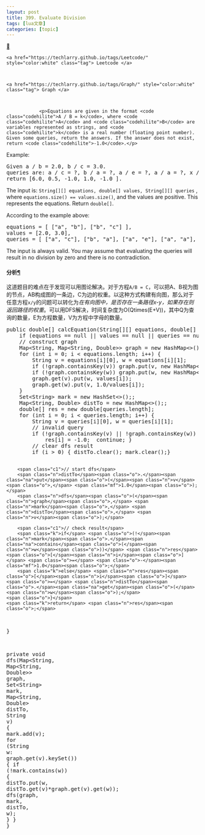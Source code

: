 ```yaml
---
layout: post
title: 399. Evaluate Division 
tags: [lua文章]
categories: [topic]
---
```

<a href="https://github.com/techlarry/note/edit/master/wiki/docs/Leetcode/399. Evaluate Division.md" title="编辑此页" class="md-icon md-content__icon"></a>
                
                
                  
                



  
    <a href="https://techlarry.github.io/tags/Leetcode/" style="color:white" class="tag"> Leetcode </a>
  

  
    <a href="https://techlarry.github.io/tags/Graph/" style="color:white" class="tag"> Graph </a>
  


                <p>Equations are given in the format <code class="codehilite">A / B = k</code>, where <code class="codehilite">A</code> and <code class="codehilite">B</code> are variables represented as strings, and <code class="codehilite">k</code> is a real number (floating point number). Given some queries, return the answers. If the answer does not exist, return <code class="codehilite">-1.0</code>.</p>
<p>Example:
</p><div class="codehilite"><pre><span></span>Given a / b = 2.0, b / c = 3.0. 
queries are: a / c = ?, b / a = ?, a / e = ?, a / a = ?, x / x = ? . 
return [6.0, 0.5, -1.0, 1.0, -1.0 ].
</pre></div><p></p>
<p>The input is: <code class="codehilite">String[][] equations, double[] values, String[][] queries</code> , where <code class="codehilite">equations.size() == values.size()</code>, and the values are positive. This represents the equations. Return <code class="codehilite">double[]</code>.</p>
<p>According to the example above:</p>
<div class="codehilite"><pre><span></span>equations = [ [&#34;a&#34;, &#34;b&#34;], [&#34;b&#34;, &#34;c&#34;] ],
values = [2.0, 3.0],
queries = [ [&#34;a&#34;, &#34;c&#34;], [&#34;b&#34;, &#34;a&#34;], [&#34;a&#34;, &#34;e&#34;], [&#34;a&#34;, &#34;a&#34;], [&#34;x&#34;, &#34;x&#34;] ]. 
</pre></div>

<p>The input is always valid. You may assume that evaluating the queries will result in no division by zero and there is no contradiction.</p>
<h4 id="_1">分析<a class="headerlink" href="#_1" title="Permanent link">¶</a></h4>
<p>这道题目的难点在于发现可以用图论解决。对于方程<code class="codehilite">A/B = C</code>，可以把A、B视为图的节点，AB构成图的一条边，C为边的权重。以这种方式构建有向图，那么对于任意方程<code class="codehilite">x/y</code>的问题可以转化为<em>在有向图中，是否存在一条路径<span><span class="MathJax_Preview">x-y</span><script type="math/tex">x-y</script></span>，如果存在则返回路径的权重</em>。可以用DFS解决，时间复杂度为<span><span class="MathJax_Preview">O(Qtimes(E+V))</span><script type="math/tex">O(Qtimes(E+V))</script></span>，其中<span><span class="MathJax_Preview">Q</span><script type="math/tex">Q</script></span>为查询的数量，<span><span class="MathJax_Preview">E</span><script type="math/tex">E</script></span>为方程数量，<span><span class="MathJax_Preview">V</span><script type="math/tex">V</script></span>为方程中字母的数量。</p>
<div class="codehilite"><pre><span></span><span class="kd">public</span> <span class="kt">double</span><span class="o">[]</span> <span class="nf">calcEquation</span><span class="o">(</span><span class="n">String</span><span class="o">[][]</span> <span class="n">equations</span><span class="o">,</span> <span class="kt">double</span><span class="o">[]</span> <span class="n">values</span><span class="o">,</span> <span class="n">String</span><span class="o">[][]</span> <span class="n">queries</span><span class="o">)</span> <span class="o">{</span>
    <span class="k">if</span> <span class="o">(</span><span class="n">equations</span> <span class="o">==</span> <span class="kc">null</span> <span class="o">||</span> <span class="n">values</span> <span class="o">==</span> <span class="kc">null</span> <span class="o">||</span> <span class="n">queries</span> <span class="o">==</span> <span class="kc">null</span><span class="o">)</span> <span class="k">return</span> <span class="k">new</span> <span class="kt">double</span><span class="o">[]{};</span>
    <span class="c1">// construct graph</span>
    <span class="n">Map</span><span class="o">&lt;</span><span class="n">String</span><span class="o">,</span> <span class="n">Map</span><span class="o">&lt;</span><span class="n">String</span><span class="o">,</span> <span class="n">Double</span><span class="o">&gt;&gt;</span> <span class="n">graph</span> <span class="o">=</span> <span class="k">new</span> <span class="n">HashMap</span><span class="o">&lt;&gt;();</span> <span class="c1">// graph</span>
    <span class="k">for</span> <span class="o">(</span><span class="kt">int</span> <span class="n">i</span> <span class="o">=</span> <span class="mi">0</span><span class="o">;</span> <span class="n">i</span> <span class="o">&lt;</span> <span class="n">equations</span><span class="o">.</span><span class="na">length</span><span class="o">;</span> <span class="n">i</span><span class="o">++)</span> <span class="o">{</span>
        <span class="n">String</span> <span class="n">v</span> <span class="o">=</span> <span class="n">equations</span><span class="o">[</span><span class="n">i</span><span class="o">][</span><span class="mi">0</span><span class="o">],</span> <span class="n">w</span> <span class="o">=</span> <span class="n">equations</span><span class="o">[</span><span class="n">i</span><span class="o">][</span><span class="mi">1</span><span class="o">];</span>
        <span class="k">if</span> <span class="o">(!</span><span class="n">graph</span><span class="o">.</span><span class="na">containsKey</span><span class="o">(</span><span class="n">v</span><span class="o">))</span> <span class="n">graph</span><span class="o">.</span><span class="na">put</span><span class="o">(</span><span class="n">v</span><span class="o">,</span> <span class="k">new</span> <span class="n">HashMap</span><span class="o">&lt;&gt;());</span>
        <span class="k">if</span> <span class="o">(!</span><span class="n">graph</span><span class="o">.</span><span class="na">containsKey</span><span class="o">(</span><span class="n">w</span><span class="o">))</span> <span class="n">graph</span><span class="o">.</span><span class="na">put</span><span class="o">(</span><span class="n">w</span><span class="o">,</span> <span class="k">new</span> <span class="n">HashMap</span><span class="o">&lt;&gt;());</span>
        <span class="n">graph</span><span class="o">.</span><span class="na">get</span><span class="o">(</span><span class="n">v</span><span class="o">).</span><span class="na">put</span><span class="o">(</span><span class="n">w</span><span class="o">,</span> <span class="n">values</span><span class="o">[</span><span class="n">i</span><span class="o">]);</span>
        <span class="n">graph</span><span class="o">.</span><span class="na">get</span><span class="o">(</span><span class="n">w</span><span class="o">).</span><span class="na">put</span><span class="o">(</span><span class="n">v</span><span class="o">,</span> <span class="mf">1.0</span><span class="o">/</span><span class="n">values</span><span class="o">[</span><span class="n">i</span><span class="o">]);</span>
    <span class="o">}</span>
    <span class="n">Set</span><span class="o">&lt;</span><span class="n">String</span><span class="o">&gt;</span> <span class="n">mark</span> <span class="o">=</span> <span class="k">new</span> <span class="n">HashSet</span><span class="o">&lt;&gt;();;</span>
    <span class="n">Map</span><span class="o">&lt;</span><span class="n">String</span><span class="o">,</span> <span class="n">Double</span><span class="o">&gt;</span> <span class="n">distTo</span> <span class="o">=</span> <span class="k">new</span> <span class="n">HashMap</span><span class="o">&lt;&gt;();;</span>
    <span class="kt">double</span><span class="o">[]</span> <span class="n">res</span> <span class="o">=</span> <span class="k">new</span> <span class="kt">double</span><span class="o">[</span><span class="n">queries</span><span class="o">.</span><span class="na">length</span><span class="o">];</span>
    <span class="k">for</span> <span class="o">(</span><span class="kt">int</span> <span class="n">i</span> <span class="o">=</span> <span class="mi">0</span><span class="o">;</span> <span class="n">i</span> <span class="o">&lt;</span> <span class="n">queries</span><span class="o">.</span><span class="na">length</span><span class="o">;</span> <span class="n">i</span><span class="o">++)</span> <span class="o">{</span>
        <span class="n">String</span> <span class="n">v</span> <span class="o">=</span> <span class="n">queries</span><span class="o">[</span><span class="n">i</span><span class="o">][</span><span class="mi">0</span><span class="o">],</span> <span class="n">w</span> <span class="o">=</span> <span class="n">queries</span><span class="o">[</span><span class="n">i</span><span class="o">][</span><span class="mi">1</span><span class="o">];</span>
        <span class="c1">// invalid query</span>
        <span class="k">if</span> <span class="o">(!</span><span class="n">graph</span><span class="o">.</span><span class="na">containsKey</span><span class="o">(</span><span class="n">v</span><span class="o">)</span> <span class="o">||</span> <span class="o">!</span><span class="n">graph</span><span class="o">.</span><span class="na">containsKey</span><span class="o">(</span><span class="n">w</span><span class="o">))</span> <span class="o">{</span>
            <span class="n">res</span><span class="o">[</span><span class="n">i</span><span class="o">]</span> <span class="o">=</span> <span class="o">-</span><span class="mf">1.0</span><span class="o">;</span>  <span class="k">continue</span><span class="o">;</span> <span class="o">}</span>
        <span class="c1">// clear dfs result</span>
        <span class="k">if</span> <span class="o">(</span><span class="n">i</span> <span class="o">&gt;</span> <span class="mi">0</span><span class="o">)</span> <span class="o">{</span> <span class="n">distTo</span><span class="o">.</span><span class="na">clear</span><span class="o">();</span> <span class="n">mark</span><span class="o">.</span><span class="na">clear</span><span class="o">();}</span>

        <span class="c1">// start dfs</span>
        <span class="n">distTo</span><span class="o">.</span><span class="na">put</span><span class="o">(</span><span class="n">v</span><span class="o">,</span> <span class="mf">1.0</span><span class="o">);</span>
        <span class="n">dfs</span><span class="o">(</span><span class="n">graph</span><span class="o">,</span> <span class="n">mark</span><span class="o">,</span> <span class="n">distTo</span><span class="o">,</span> <span class="n">v</span><span class="o">);</span>

        <span class="c1">// check result</span>
        <span class="k">if</span> <span class="o">(!</span><span class="n">mark</span><span class="o">.</span><span class="na">contains</span><span class="o">(</span><span class="n">w</span><span class="o">))</span> <span class="n">res</span><span class="o">[</span><span class="n">i</span><span class="o">]</span> <span class="o">=</span> <span class="o">-</span><span class="mf">1.0</span><span class="o">;</span>
        <span class="k">else</span> <span class="n">res</span><span class="o">[</span><span class="n">i</span><span class="o">]</span> <span class="o">=</span> <span class="n">distTo</span><span class="o">.</span><span class="na">get</span><span class="o">(</span><span class="n">w</span><span class="o">);</span>
    <span class="o">}</span>
    <span class="k">return</span> <span class="n">res</span><span class="o">;</span>
<span class="o">}</span>

<span class="kd">private</span> <span class="kt">void</span> <span class="nf">dfs</span><span class="o">(</span><span class="n">Map</span><span class="o">&lt;</span><span class="n">String</span><span class="o">,</span> <span class="n">Map</span><span class="o">&lt;</span><span class="n">String</span><span class="o">,</span> <span class="n">Double</span><span class="o">&gt;&gt;</span> <span class="n">graph</span><span class="o">,</span> <span class="n">Set</span><span class="o">&lt;</span><span class="n">String</span><span class="o">&gt;</span> <span class="n">mark</span><span class="o">,</span>
                 <span class="n">Map</span><span class="o">&lt;</span><span class="n">String</span><span class="o">,</span> <span class="n">Double</span><span class="o">&gt;</span> <span class="n">distTo</span><span class="o">,</span> <span class="n">String</span> <span class="n">v</span><span class="o">)</span> <span class="o">{</span>
    <span class="n">mark</span><span class="o">.</span><span class="na">add</span><span class="o">(</span><span class="n">v</span><span class="o">);</span>
    <span class="k">for</span> <span class="o">(</span><span class="n">String</span> <span class="n">w</span><span class="o">:</span> <span class="n">graph</span><span class="o">.</span><span class="na">get</span><span class="o">(</span><span class="n">v</span><span class="o">).</span><span class="na">keySet</span><span class="o">())</span> <span class="o">{</span>
        <span class="k">if</span> <span class="o">(!</span><span class="n">mark</span><span class="o">.</span><span class="na">contains</span><span class="o">(</span><span class="n">w</span><span class="o">))</span> <span class="o">{</span>
            <span class="n">distTo</span><span class="o">.</span><span class="na">put</span><span class="o">(</span><span class="n">w</span><span class="o">,</span> <span class="n">distTo</span><span class="o">.</span><span class="na">get</span><span class="o">(</span><span class="n">v</span><span class="o">)*</span><span class="n">graph</span><span class="o">.</span><span class="na">get</span><span class="o">(</span><span class="n">v</span><span class="o">).</span><span class="na">get</span><span class="o">(</span><span class="n">w</span><span class="o">));</span>
            <span class="n">dfs</span><span class="o">(</span><span class="n">graph</span><span class="o">,</span> <span class="n">mark</span><span class="o">,</span> <span class="n">distTo</span><span class="o">,</span> <span class="n">w</span><span class="o">);</span>
        <span class="o">}</span>
    <span class="o">}</span>
<span class="o">}</span>
</pre></div>